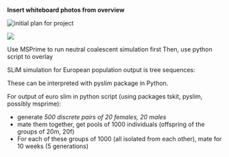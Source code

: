 

**Insert whiteboard photos from overview**

![initial plan for project](plan1.jpg)

![](plan2.jpg)


Use MSPrime to run neutral coalescent simulation first
Then, use python script to overlay 





SLiM simulation for European population output is tree sequences:

These can be interpreted with pyslim package in Python.

For output of euro slim in python script (using packages tskit, pyslim, possibly msprime):
- generate _500 discrete pairs of 20 females, 20 males_
- mate them together, get pools of 1000 individuals (offspring of the groups of 20m, 20f)
- For each of these groups of 1000 (all isolated from each other), mate for 10 weeks (5 generations)